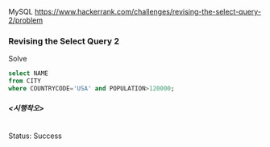 <!--# SQL-->
MySQL https://www.hackerrank.com/challenges/revising-the-select-query-2/problem
### Revising the Select Query 2

Solve
```sql
select NAME
from CITY
where COUNTRYCODE='USA' and POPULATION>120000;
```

##### <시행착오>
```sql

```

Status: Success
